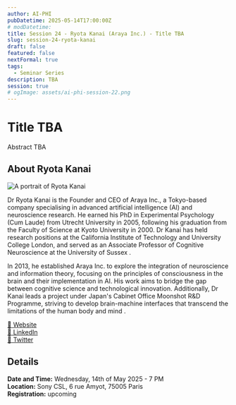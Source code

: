 ```yaml
---
author: AI-PHI
pubDatetime: 2025-05-14T17:00:00Z
# modDatetime:
title: Session 24 - Ryota Kanai (Araya Inc.) - Title TBA
slug: session-24-ryota-kanai
draft: false
featured: false
nextFormal: true
tags:
  - Seminar Series
description: TBA
session: true
# ogImage: assets/ai-phi-session-22.png
---
```


# Title TBA

Abstract TBA

## About Ryota Kanai

<img src="/assets/session-24-ryota-kanai.jpg" alt="A portrait of Ryota Kanai" />

Dr Ryota Kanai is the Founder and CEO of Araya Inc., a Tokyo-based company specialising in advanced artificial intelligence (AI) and neuroscience research. He earned his PhD in Experimental Psychology (Cum Laude) from Utrecht University in 2005, following his graduation from the Faculty of Science at Kyoto University in 2000. Dr Kanai has held research positions at the California Institute of Technology and University College London, and served as an Associate Professor of Cognitive Neuroscience at the University of Sussex .

In 2013, he established Araya Inc. to explore the integration of neuroscience and information theory, focusing on the principles of consciousness in the brain and their implementation in AI. His work aims to bridge the gap between cognitive science and technological innovation. Additionally, Dr Kanai leads a project under Japan's Cabinet Office Moonshot R&D Programme, striving to develop brain-machine interfaces that transcend the limitations of the human body and mind .

<!--

<!--  [🦋Bluesky](https:)
[🐘 Mastodon](https://)
-->

[🔗 Website](https://research.araya.org/member/ryota-kanai-phd)  
[💼 LinkedIn](https://www.linkedin.com/in/ryota-kanai-3585979/)  
[🐧 Twitter](https://x.com/kanair)

## Details

**Date and Time:** Wednesday, 14th of May 2025 - 7 PM  
**Location:** Sony CSL, 6 rue Amyot, 75005 Paris  
**Registration:** upcoming <!--[here](https://lu.ma/fe8avre2)-->
